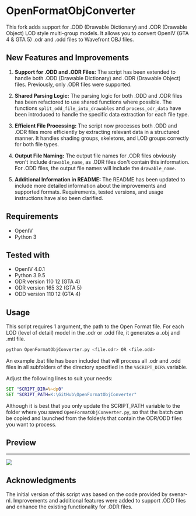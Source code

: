 # OpenFormatObjConverter
This fork adds support for .ODD (Drawable Dictionary) and .ODR (Drawable Object) LOD style multi-group models. It allows you to convert OpenIV (GTA 4 & GTA 5) .odr and .odd files to Wavefront OBJ files.

## New Features and Improvements

1. **Support for .ODD and .ODR Files:** The script has been extended to handle both .ODD (Drawable Dictionary) and .ODR (Drawable Object) files. Previously, only .ODR files were supported.

2. **Shared Parsing Logic:** The parsing logic for both .ODD and .ODR files has been refactored to use shared functions where possible. The functions `split_odd_file_into_drawables` and `process_odr_data` have been introduced to handle the specific data extraction for each file type.

3. **Efficient File Processing:** The script now processes both .ODD and .ODR files more efficiently by extracting relevant data in a structured manner. It handles shading groups, skeletons, and LOD groups correctly for both file types.

4. **Output File Naming:** The output file names for .ODR files obviously won't include `drawable_name`, as .ODR files don't contain this information. For .ODD files, the output file names will include the `drawable_name`.

5. **Additional Information in README:** The README has been updated to include more detailed information about the improvements and supported formats. Requirements, tested versions, and usage instructions have also been clarified.

## Requirements

- OpenIV
- Python 3

## Tested with

- OpenIV 4.0.1
- Python 3.9.5
- ODR version 110 12 (GTA 4)
- ODR version 165 32 (GTA 5)
- ODD version 110 12 (GTA 4)

## Usage

This script requires 1 argument, the path to the Open Format file. For each LOD (level of detail) model in the .odr or .odd file, it generates a .obj and .mtl file.

```bash
python OpenFormatObjConverter.py <file.odr> OR <file.odd>
```

An example .bat file has been included that will process all .odr and .odd files in all subfolders of the directory specified in the `%SCRIPT_DIR%` variable.

Adjust the following lines to suit your needs:

```bat
SET "SCRIPT_DIR=%~dp0"
SET "SCRIPT_PATH=K:\GitHub\OpenFormatObjConverter"
```

Although it is best that you only update the SCRIPT_PATH variable to the folder where you saved `OpenFormatObjConverter.py`, so that the batch can be copied and launched from the folder/s that contain the ODR/ODD files you want to process.

## Preview
--------------
![](https://raw.githubusercontent.com/svenar-nl/OpenFormatObjConverter/master/images/preview.png)

## Acknowledgments
The initial version of this script was based on the code provided by svenar-nl. Improvements and additional features were added to support .ODD files and enhance the existing functionality for .ODR files.